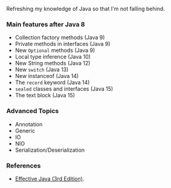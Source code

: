 Refreshing my knowledge of Java so that I'm not falling behind.

### Main features after Java 8

- Collection factory methods (Java 9)
- Private methods in interfaces (Java 9)
- New `Optional` methods (Java 9)
- Local type inference (Java 10)
- New String methods (Java 12)
- New `switch` (Java 13)
- New instanceof (Java 14)
- The `record` keyword (Java 14)
- `sealed` classes and interfaces (Java 15)
- The text block (Java 15)


### Advanced Topics

- Annotation
- Generic
- IO
- NIO
- Serialization/Deserialization

### References

- [Effective Java (3rd Edition)](https://www.amazon.com.au/Effective-Java-Joshua-Bloch/dp/0134685997).